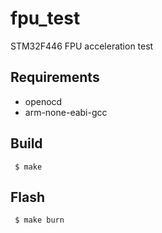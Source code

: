 # fpu_test
STM32F446 FPU acceleration test


## Requirements
- openocd
- arm-none-eabi-gcc


## Build

```shell
 $ make
```

## Flash
```shell
 $ make burn
```
